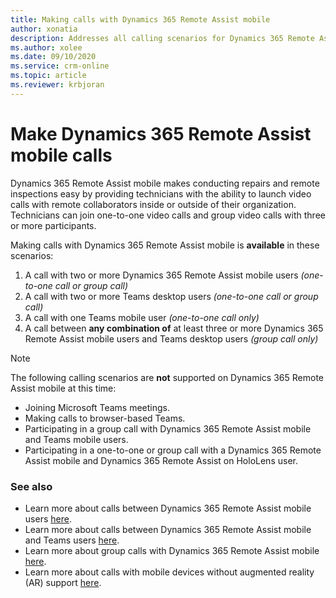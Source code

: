 ```yaml
---
title: Making calls with Dynamics 365 Remote Assist mobile
author: xonatia
description: Addresses all calling scenarios for Dynamics 365 Remote Assist mobile
ms.author: xolee
ms.date: 09/10/2020 
ms.service: crm-online
ms.topic: article
ms.reviewer: krbjoran
---
```

# Make Dynamics 365 Remote Assist mobile calls

Dynamics 365 Remote Assist mobile makes conducting repairs and remote inspections easy by providing technicians with the ability to launch video calls with remote collaborators inside or outside of their organization. Technicians can join one-to-one video calls and group video calls with three or more participants. 

Making calls with Dynamics 365 Remote Assist mobile is **available** in these scenarios:

1. A call with two or more Dynamics 365 Remote Assist mobile users *(one-to-one call or group call)*
2. A call with two or more Teams desktop users *(one-to-one call or group call)*
3. A call with one Teams mobile user *(one-to-one call only)*
4. A call between **any combination of** at least three or more Dynamics 365 Remote Assist mobile users and Teams desktop users *(group call only)* 

> [!NOTE]
> The following calling scenarios are **not** supported on Dynamics 365 Remote Assist mobile at this time:
>
> - Joining Microsoft Teams meetings.
> - Making calls to browser-based Teams.
> - Participating in a group call with Dynamics 365 Remote Assist mobile and Teams mobile users. 
> - Participating in a one-to-one or group call with a Dynamics 365 Remote Assist mobile and Dynamics 365 Remote Assist on HoloLens user.

### See also

- Learn more about calls between Dynamics 365 Remote Assist mobile users [here](mobile-app/remote-assist-mobile-to-remote-assist-mobile-calls.md). 
- Learn more about calls between Dynamics 365 Remote Assist mobile and Teams users [here](mobile-app/remote-assist-mobile-to-teams-calls.md).
- Learn more about group calls with Dynamics 365 Remote Assist mobile [here](mobile-app/group-calling.md).
- Learn more about calls with mobile devices without augmented reality (AR) support [here](mobile-app/calls-using-device-without-AR.md).
